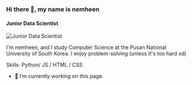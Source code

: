 ### Hi there 👋, my name is nemheen
#### Junior Data Scientist
![Junior Data Scientist](https://www.google.com/url?sa=i&url=https%3A%2F%2Fwww.nomin.co%2Fimport-export%2Ffashion&psig=AOvVaw3T0Pt2w4QQ4WJHa8L9TRzC&ust=1683214544488000&source=images&cd=vfe&ved=0CBEQjRxqFwoTCIj8j4e92f4CFQAAAAAdAAAAABAD)

I'm nemheen, and I study Computer Science at the Pusan National University of South Korea. I enjoy problem-solving (unless It's too hard xd)

Skills: Python/ JS / HTML / CSS

- 🔭 I’m currently working on this page. 








